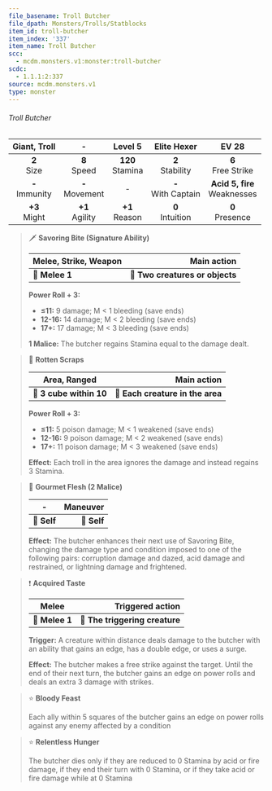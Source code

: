 ```yaml
---
file_basename: Troll Butcher
file_dpath: Monsters/Trolls/Statblocks
item_id: troll-butcher
item_index: '337'
item_name: Troll Butcher
scc:
  - mcdm.monsters.v1:monster:troll-butcher
scdc:
  - 1.1.1:2:337
source: mcdm.monsters.v1
type: monster
---
```


###### Troll Butcher

|    Giant, Troll     |          -          |       Level 5        |       Elite Hexer       |              EV 28               |
| :-----------------: | :-----------------: | :------------------: | :---------------------: | :------------------------------: |
|   **2**<br/> Size   |  **8**<br/> Speed   | **120**<br/> Stamina |  **2**<br/> Stability   |      **6**<br/> Free Strike      |
| **-**<br/> Immunity | **-**<br/> Movement |          -           | **-**<br/> With Captain | **Acid 5, fire**<br/> Weaknesses |
|  **+3**<br/> Might  | **+1**<br/> Agility |  **+1**<br/> Reason  |  **0**<br/> Intuition   |       **0**<br/> Presence        |

<!-- -->
> 🗡 **Savoring Bite (Signature Ability)**
>
> | **Melee, Strike, Weapon** |                 **Main action** |
> | ------------------------- | ------------------------------: |
> | **📏 Melee 1**            | **🎯 Two creatures or objects** |
>
> **Power Roll + 3:**
>
> - **≤11:** 9 damage; M < 1 bleeding (save ends)
> - **12-16:** 14 damage; M < 2 bleeding (save ends)
> - **17+:** 17 damage; M < 3 bleeding (save ends)
>
> **1 Malice:** The butcher regains Stamina equal to the damage dealt.

<!-- -->
> 🔳 **Rotten Scraps**
>
> | **Area, Ranged**        |                  **Main action** |
> | ----------------------- | -------------------------------: |
> | **📏 3 cube within 10** | **🎯 Each creature in the area** |
>
> **Power Roll + 3:**
>
> - **≤11:** 5 poison damage; M < 1 weakened (save ends)
> - **12-16:** 9 poison damage; M < 2 weakened (save ends)
> - **17+:** 11 poison damage; M < 3 weakened (save ends)
>
> **Effect:** Each troll in the area ignores the damage and instead regains 3 Stamina.

<!-- -->
> 👤 **Gourmet Flesh (2 Malice)**
>
> | **-**       | **Maneuver** |
> | ----------- | -----------: |
> | **📏 Self** |  **🎯 Self** |
>
> **Effect:** The butcher enhances their next use of Savoring Bite, changing the damage type and condition imposed to one of the following pairs: corruption damage and dazed, acid damage and restrained, or lightning damage and frightened.

<!-- -->
> ❗️ **Acquired Taste**
>
> | **Melee**      |           **Triggered action** |
> | -------------- | -----------------------------: |
> | **📏 Melee 1** | **🎯 The triggering creature** |
>
> **Trigger:** A creature within distance deals damage to the butcher with an ability that gains an edge, has a double edge, or uses a surge.
>
> **Effect:** The butcher makes a free strike against the target. Until the end of their next turn, the butcher gains an edge on power rolls and deals an extra 3 damage with strikes.

<!-- -->
> ⭐️ **Bloody Feast**
>
> Each ally within 5 squares of the butcher gains an edge on power rolls against any enemy affected by a condition

<!-- -->
> ⭐️ **Relentless Hunger**
>
> The butcher dies only if they are reduced to 0 Stamina by acid or fire damage, if they end their turn with 0 Stamina, or if they take acid or fire damage while at 0 Stamina
